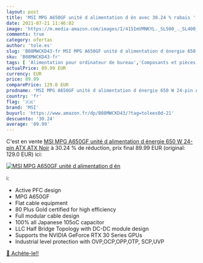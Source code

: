 ```yaml
---
layout: post
title: 'MSI MPG A650GF unité d alimentation d én avec 30.24 % rabais '
date: 2021-07-21 11:46:02
image: 'https://m.media-amazon.com/images/I/415ImVMNKYL._SL500_._SL400_.jpg'
comments: true
category: ofertas
author: 'tole.es'
slug: 'B08MWCKD43-fr MSI MPG A650GF unité d alimentation d énergie 650 W 24-pin...'
sku: 'B08MWCKD43-fr'
tags: [ 'Alimentation pour ordinateur de bureau','Composants et pièces de remplacement','Composants internes','Informatique','Mémoire','Mémoire externe','msi', ]
actualPrice: 89.99 EUR
currency: EUR
price: 89.99
comparePrice: 129.0 EUR
prodname: 'MSI MPG A650GF unité d alimentation d énergie 650 W 24-pin ATX ATX Noir'
country: 'fr'
flag: '🇫🇷'
brand: 'MSI'
buyurl: 'https://www.amazon.fr/dp/B08MWCKD43/?tag=tolees0d-21'
descuento: '30.24'
average: '89.99'
---
```


C'est en vente [MSI MPG A650GF unité d alimentation d énergie 650 W 24-pin ATX ATX Noir](https://www.amazon.fr/dp/B08MWCKD43/?tag=tolees0d-21)  à  30.24 % de réduction, prix final  89.99 EUR (original: 129.0 EUR) ici:

[![MSI MPG A650GF unité d alimentation d én](https://m.media-amazon.com/images/I/415ImVMNKYL._SL500_._SL400_.jpg)](https://www.amazon.fr/dp/B08MWCKD43/?tag=tolees0d-21)

ℹ️:

- Active PFC design
- MPG A650GF
- Flat cable equipment
- 80 Plus Gold certified for high efficiency
- Full modular cable design
- 100% all Japanese 105oC capacitor
- LLC Half Bridge Topology with DC-DC module design
- Supports the NVIDIA GeForce RTX 30 Series GPUs
- Industrial level protection with OVP,OCP,OPP,OTP, SCP,UVP

[🛒 Achète-le!!](https://www.amazon.fr/dp/B08MWCKD43/?tag=tolees0d-21)
